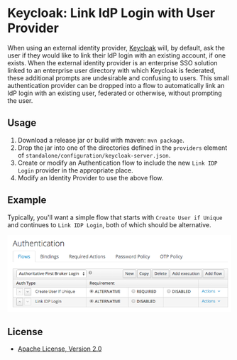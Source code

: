 # Keycloak: Link IdP Login with User Provider

When using an external identity provider, [Keycloak](https://keycloak.jboss.org)
will, by default, ask the user if they would like to link their IdP login
with an existing account, if one exists. When the external identity provider
is an enterprise SSO solution linked to an enterprise user directory with
which Keycloak is federated, these additional prompts are undesirable and
confusing to users. This small authentication provider can be dropped into a
flow to automatically link an IdP login with an existing user, federated or
otherwise, without prompting the user.

## Usage
1. Download a release jar or build with maven: `mvn package`.
2. Drop the jar into one of the directories defined in the `providers`
   element of `standalone/configuration/keycloak-server.json`.
3. Create or modify an Authentication flow to include the new `Link IDP Login`
   provider in the appropriate place.
4. Modify an Identity Provider to use the above flow.

## Example

Typically, you'll want a simple flow that starts with `Create User if Unique`
and continues to `Link IDP Login`, both of which should be alternative.

![Link IdP Login Example](doc/link-idp-login-example.png)

## License

* [Apache License, Version 2.0](https://www.apache.org/licenses/LICENSE-2.0)